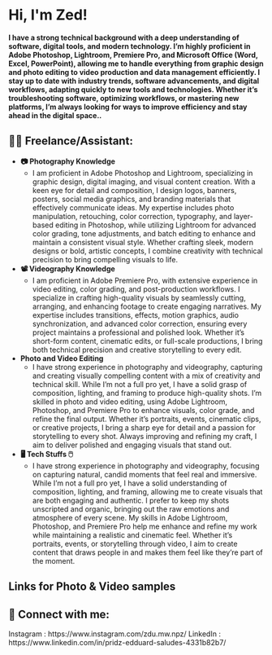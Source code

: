 <h1>Hi, I'm Zed! <br/></h1>
<b>I have a strong technical background with a deep understanding of software, digital tools, and modern technology. I’m highly proficient in Adobe Photoshop, Lightroom, Premiere Pro, and Microsoft Office (Word, Excel, PowerPoint), allowing me to handle everything from graphic design and photo editing to video production and data management efficiently. I stay up to date with industry trends, software advancements, and digital workflows, adapting quickly to new tools and technologies. Whether it’s troubleshooting software, optimizing workflows, or mastering new platforms, I’m always looking for ways to improve efficiency and stay ahead in the digital space..</b>
<h2>👨‍💻 Freelance/Assistant:</h2>

- <b>📷 Photography Knowledge</b>
  - I am proficient in Adobe Photoshop and Lightroom, specializing in graphic design, digital imaging, and visual content creation. With a keen eye for detail and composition, I design logos, banners, posters, social media graphics, and branding materials that effectively communicate ideas. My expertise includes photo manipulation, retouching, color correction, typography, and layer-based editing in Photoshop, while utilizing Lightroom for advanced color grading, tone adjustments, and batch editing to enhance and maintain a consistent visual style. Whether crafting sleek, modern designs or bold, artistic concepts, I combine creativity with technical precision to bring compelling visuals to life.
- <b>📽️ Videography Knowledge</b>
  - I am proficient in Adobe Premiere Pro, with extensive experience in video editing, color grading, and post-production workflows. I specialize in crafting high-quality visuals by seamlessly cutting, arranging, and enhancing footage to create engaging narratives. My expertise includes transitions, effects, motion graphics, audio synchronization, and advanced color correction, ensuring every project maintains a professional and polished look. Whether it’s short-form content, cinematic edits, or full-scale productions, I bring both technical precision and creative storytelling to every edit.
- <b>Photo and Video Editing</b>
  - I have strong experience in photography and videography, capturing and creating visually compelling content with a mix of creativity and technical skill. While I’m not a full pro yet, I have a solid grasp of composition, lighting, and framing to produce high-quality shots. I’m skilled in photo and video editing, using Adobe Lightroom, Photoshop, and Premiere Pro to enhance visuals, color grade, and refine the final output. Whether it’s portraits, events, cinematic clips, or creative projects, I bring a sharp eye for detail and a passion for storytelling to every shot. Always improving and refining my craft, I aim to deliver polished and engaging visuals that stand out.
- <b>🖥️ Tech Stuffs 🖱️</b>
  - I have strong experience in photography and videography, focusing on capturing natural, candid moments that feel real and immersive. While I’m not a full pro yet, I have a solid understanding of composition, lighting, and framing, allowing me to create visuals that are both engaging and authentic. I prefer to keep my shots unscripted and organic, bringing out the raw emotions and atmosphere of every scene. My skills in Adobe Lightroom, Photoshop, and Premiere Pro help me enhance and refine my work while maintaining a realistic and cinematic feel. Whether it’s portraits, events, or storytelling through video, I aim to create content that draws people in and makes them feel like they’re part of the moment.

<h2>Links for Photo & Video samples</h2>


<h2> 🤳 Connect with me:</h2>
Instagram : https://www.instagram.com/zdu.mw.npz/
LinkedIn : https://www.linkedin.com/in/pridz-edduard-saludes-4331b82b7/
